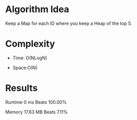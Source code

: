 # Algorithm Idea

Keep a Map for each ID where you keep a Heap of the top 5.

# Complexity

- Time: O(NLogN)

- Space:O(N)

# Results

Runtime
0
ms
Beats
100.00%

Memory
17.63
MB
Beats
7.11%